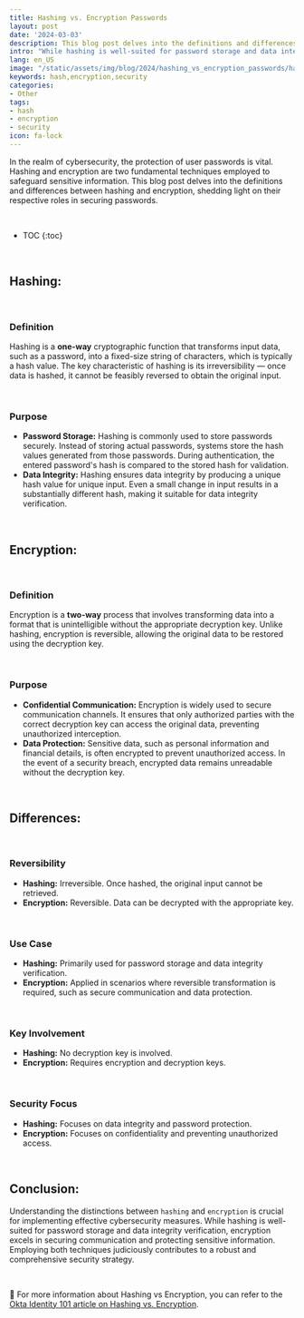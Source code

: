 ```yaml
---
title: Hashing vs. Encryption Passwords
layout: post
date: '2024-03-03'
description: This blog post delves into the definitions and differences between hashing and encryption, shedding light on their respective roles in securing passwords.
intro: "While hashing is well-suited for password storage and data integrity verification, encryption excels in securing communication and protecting sensitive information."
lang: en_US
image: "/static/assets/img/blog/2024/hashing_vs_encryption_passwords/hashing_vs_encryption_passwords.jpg"
keywords: hash,encryption,security
categories:
- Other
tags:
- hash
- encryption
- security
icon: fa-lock
---
```


In the realm of cybersecurity, the protection of user passwords is vital. Hashing and encryption are two fundamental techniques employed to safeguard sensitive information. This blog post delves into the definitions and differences between hashing and encryption, shedding light on their respective roles in securing passwords.

<br>

* TOC 
{:toc}

<br>

## Hashing:

<br>

### Definition
Hashing is a **one-way** cryptographic function that transforms input data, such as a password, into a fixed-size string of characters, which is typically a hash value. The key characteristic of hashing is its irreversibility — once data is hashed, it cannot be feasibly reversed to obtain the original input.

<br>

### Purpose
- **Password Storage:**
  Hashing is commonly used to store passwords securely. Instead of storing actual passwords, systems store the hash values generated from those passwords. During authentication, the entered password's hash is compared to the stored hash for validation.
- **Data Integrity:**
  Hashing ensures data integrity by producing a unique hash value for unique input. Even a small change in input results in a substantially different hash, making it suitable for data integrity verification.

<br>

## Encryption:

<br>

### Definition
Encryption is a **two-way** process that involves transforming data into a format that is unintelligible without the appropriate decryption key. Unlike hashing, encryption is reversible, allowing the original data to be restored using the decryption key.

<br>

### Purpose
- **Confidential Communication:**
  Encryption is widely used to secure communication channels. It ensures that only authorized parties with the correct decryption key can access the original data, preventing unauthorized interception.
- **Data Protection:**
  Sensitive data, such as personal information and financial details, is often encrypted to prevent unauthorized access. In the event of a security breach, encrypted data remains unreadable without the decryption key.

<br>

## Differences:

<br>

### **Reversibility**
   - **Hashing:** Irreversible. Once hashed, the original input cannot be retrieved.
   - **Encryption:** Reversible. Data can be decrypted with the appropriate key.

<br>

### **Use Case**
   - **Hashing:** Primarily used for password storage and data integrity verification.
   - **Encryption:** Applied in scenarios where reversible transformation is required, such as secure communication and data protection.

<br>

### **Key Involvement**
   - **Hashing:** No decryption key is involved.
   - **Encryption:** Requires encryption and decryption keys.

<br>

### **Security Focus**
   - **Hashing:** Focuses on data integrity and password protection.
   - **Encryption:** Focuses on confidentiality and preventing unauthorized access.

<br>

## Conclusion:

Understanding the distinctions between `hashing` and `encryption` is crucial for implementing effective cybersecurity measures. While hashing is well-suited for password storage and data integrity verification, encryption excels in securing communication and protecting sensitive information. Employing both techniques judiciously contributes to a robust and comprehensive security strategy.

<br>

📝 For more information about Hashing vs Encryption, you can refer to the [Okta Identity 101 article on Hashing vs. Encryption](https://www.okta.com/identity-101/hashing-vs-encryption/).
